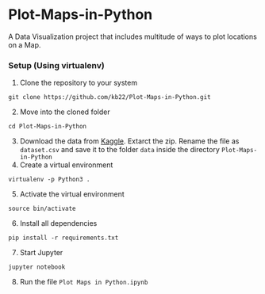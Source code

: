# Plot-Maps-in-Python
A Data Visualization project that includes multitude of ways to plot locations on a Map.

### Setup (Using virtualenv)
1. Clone the repository to your system
```
git clone https://github.com/kb22/Plot-Maps-in-Python.git
```
2. Move into the cloned folder
```
cd Plot-Maps-in-Python
```
3. Download the data from [Kaggle](https://www.kaggle.com/darshank2019/business). Extarct the zip. Rename the file as `dataset.csv` and save it to the folder `data` inside the directory `Plot-Maps-in-Python`
4. Create a virtual environment
```
virtualenv -p Python3 .
```
5. Activate the virtual environment
```
source bin/activate
```
6. Install all dependencies
```
pip install -r requirements.txt
```
7. Start Jupyter
```
jupyter notebook
```
8. Run the file `Plot Maps in Python.ipynb`
